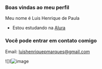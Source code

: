 ### Boas vindas ao meu perfil

Meu nome é Luis Henrique de Paula

- Estou estudando na [Alura](https://www.alura.com.br)

### Você pode entrar em contato comigo

Email: luishenriquepmarques@gmail.com


![](![image](https://github.com/LuisHdePaula/LuisHdePaula/assets/134937090/f102d9dd-3752-4f19-b89e-cc705b92fbd1)
